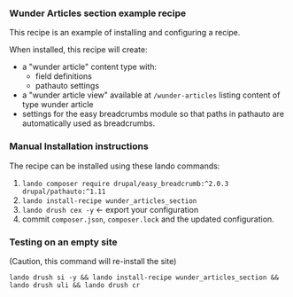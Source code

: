 ### Wunder Articles section example recipe

This recipe is an example of installing and configuring a recipe.

When installed, this recipe will create:

* a "wunder article" content type with:
  * field definitions
  * pathauto settings
* a "wunder article view" available at `/wunder-articles` listing content of type wunder article
* settings for the easy breadcrumbs module so that paths in pathauto are automatically used as breadcrumbs.

### Manual Installation instructions

The recipe can be installed using these lando commands:

1. `lando composer require drupal/easy_breadcrumb:^2.0.3 drupal/pathauto:^1.11`
2. `lando install-recipe wunder_articles_section`
3. `lando drush cex -y` <- export your configuration
4. commit `composer.json`, `composer.lock` and the updated configuration.

### Testing on an empty site

(Caution, this command will re-install the site)

```shell
lando drush si -y && lando install-recipe wunder_articles_section && lando drush uli && lando drush cr
```
